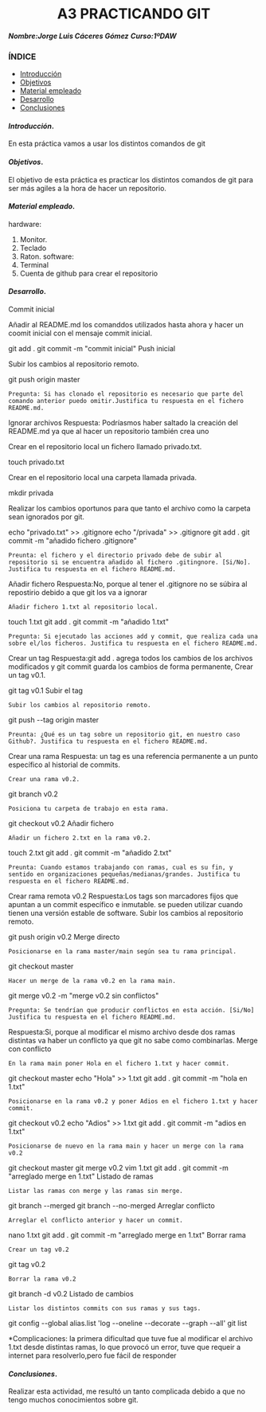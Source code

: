 
<center>

# A3 PRACTICANDO GIT


</center>

***Nombre:Jorge Luis Cáceres Gómez***
***Curso:1ºDAW*** 

### ÍNDICE

+ [Introducción](#id1)
+ [Objetivos](#id2)
+ [Material empleado](#id3)
+ [Desarrollo](#id4)
+ [Conclusiones](#id5)


#### ***Introducción***. <a name="id1"></a>

En esta práctica vamos a usar los distintos comandos de git

#### ***Objetivos***. <a name="id2"></a>

El objetivo de esta práctica es practicar los distintos comandos de git para ser más agiles a la hora de hacer un repositorio.

#### ***Material empleado***. <a name="id3"></a>

hardware:
1. Monitor.
2. Teclado
3. Raton.
software:
1. Terminal
2. Cuenta de github para crear el repositorio

#### ***Desarrollo***. <a name="id4"></a>

Commit inicial

Añadir al README.md los comanddos utilizados hasta ahora y hacer un coomit inicial con el mensaje commit inicial.

git add .
git commit -m "commit inicial"
Push inicial

Subir los cambios al repositorio remoto.

git push origin master

    Pregunta: Si has clonado el repositorio es necesario que parte del comando anterior puedo omitir.Justifica tu respuesta en el fichero README.md.
Ignorar archivos
Respuesta: Podríasmos haber saltado la creación del README.md ya que al hacer un repositorio también crea uno

Crear en el repositorio local un fichero llamado privado.txt.

touch privado.txt

Crear en el repositorio local una carpeta llamada privada.

mkdir privada

Realizar los cambios oportunos para que tanto el archivo como la carpeta sean ignorados por git.

echo "privado.txt" >> .gitignore
echo "/privada" >> .gitignore
git add .
git commit -m "añadido fichero .gitignore"

    Preunta: el fichero y el directorio privado debe de subir al repositorio si se encuentra añadido al fichero .gitingnore. [Si/No]. Justifica tu respuesta en el fichero README.md.
Añadir fichero
Respuesta:No, porque al tener el .gitignore no se súbira al repostirio debido a que git los va a ignorar

    Añadir fichero 1.txt al repositorio local.

touch 1.txt
git add .
git commit -m "añadido 1.txt"

    Pregunta: Si ejecutado las acciones add y commit, que realiza cada una sobre el/los ficheros. Justifica tu respuesta en el fichero README.md.
Crear un tag
Respuesta:git add . agrega todos los cambios de los archivos modificados y git commit guarda los cambios de forma permanente, 
    Crear un tag v0.1.

git tag v0.1
Subir el tag

    Subir los cambios al repositorio remoto.

git push --tag origin master

    Preunta: ¿Qué es un tag sobre un repositorio git, en nuestro caso Github?. Justifica tu respuesta en el fichero README.md.
Crear una rama
Respuesta: un tag es una referencia permanente a un punto específico al historial de commits.

    Crear una rama v0.2.

git branch v0.2

    Posiciona tu carpeta de trabajo en esta rama.

git checkout v0.2
Añadir fichero

    Añadir un fichero 2.txt en la rama v0.2.

touch 2.txt
git add .
git commit -m "añadido 2.txt"

    Preunta: Cuando estamos trabajando con ramas, cual es su fin, y sentido en organizaciones pequeñas/medianas/grandes. Justifica tu respuesta en el fichero README.md.
Crear rama remota v0.2
Respuesta:Los tags son marcadores fijos que apuntan a un commit específico e inmutable. se pueden utilizar cuando tienen una versión estable de software.
    Subir los cambios al repositorio remoto.

git push origin v0.2
Merge directo

    Posicionarse en la rama master/main según sea tu rama principal.

git checkout master

    Hacer un merge de la rama v0.2 en la rama main.

git merge v0.2 -m "merge v0.2 sin conflictos"

    Pregunta: Se tendrían que producir conflictos en esta acción. [Si/No] Justifica tu respuesta en el fichero README.md.
Respuesta:Si, porque al modificar el mismo archivo desde dos ramas distintas va haber un conflicto ya que git no sabe como combinarlas.
Merge con conflicto

    En la rama main poner Hola en el fichero 1.txt y hacer commit.

git checkout master
echo "Hola" >> 1.txt
git add .
git commit -m "hola en 1.txt"

    Posicionarse en la rama v0.2 y poner Adios en el fichero 1.txt y hacer commit.

git checkout v0.2
echo "Adios" >> 1.txt
git add .
git commit -m "adios en 1.txt"

    Posicionarse de nuevo en la rama main y hacer un merge con la rama v0.2

git checkout master
git merge v0.2
vim 1.txt
git add .
git commit -m "arreglado merge en 1.txt"
Listado de ramas

    Listar las ramas con merge y las ramas sin merge.

git branch --merged
git branch --no-merged
Arreglar conflicto

    Arreglar el conflicto anterior y hacer un commit.

nano 1.txt
git add .
git commit -m "arreglado merge en 1.txt"
Borrar rama

    Crear un tag v0.2

git tag v0.2

    Borrar la rama v0.2

git branch -d v0.2
Listado de cambios

    Listar los distintos commits con sus ramas y sus tags.

git config --global alias.list 'log --oneline --decorate --graph --all'
git list

*Complicaciones: la primera dificultad que tuve fue al modificar el archivo 1.txt desde distintas ramas, lo que provocó un error, tuve que requeir a internet para resolverlo,pero fue fácil de responder

#### ***Conclusiones***. <a name="id5"></a>

Realizar esta actividad, me resultó un tanto complicada debido a que no tengo muchos conocimientos sobre git.
